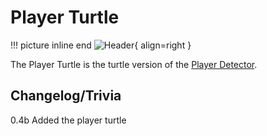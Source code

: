 # Player Turtle

!!! picture inline end
    ![Header](https://intelligence-modding.de/wp-content/uploads/2021/04/Advanced-Player-Turtle.png){ align=right }

The Player Turtle is the turtle version of the [Player Detector](https://docs.srendi.de/1.18/peripherals/player_detector/).

## Changelog/Trivia

0.4b
Added the player turtle
